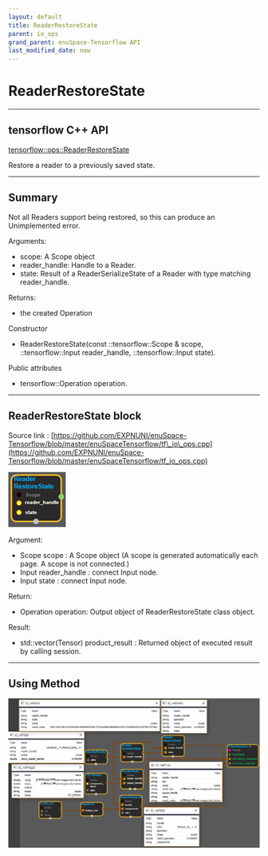 ```yaml
--- 
layout: default 
title: ReaderRestoreState 
parent: io_ops 
grand_parent: enuSpace-Tensorflow API 
last_modified_date: now 
--- 
```


# ReaderRestoreState

---

## tensorflow C++ API

[tensorflow::ops::ReaderRestoreState](https://www.tensorflow.org/api_docs/cc/class/tensorflow/ops/reader-restore-state)

Restore a reader to a previously saved state.

---

## Summary

Not all Readers support being restored, so this can produce an Unimplemented error.

Arguments:

* scope: A Scope object
* reader\_handle: Handle to a Reader.
* state: Result of a ReaderSerializeState of a Reader with type matching reader\_handle.

Returns:

* the created Operation

Constructor

* ReaderRestoreState\(const ::tensorflow::Scope & scope, ::tensorflow::Input reader\_handle, ::tensorflow::Input state\).

Public attributes

* tensorflow::Operation operation.

---

## ReaderRestoreState block

Source link : [https://github.com/EXPNUNI/enuSpace-Tensorflow/blob/master/enuSpaceTensorflow/tf\_io\_ops.cpp](https://github.com/EXPNUNI/enuSpace-Tensorflow/blob/master/enuSpaceTensorflow/tf_io_ops.cpp)

![](./assets/io_ReaderRestoreState_Symbol.png)

Argument:

* Scope scope : A Scope object \(A scope is generated automatically each page. A scope is not connected.\)
* Input reader\_handle : connect  Input node.
* Input state : connect  Input node.

Return:

* Operation operation: Output object of ReaderRestoreState class object.

Result:

* std::vector\(Tensor\) product\_result : Returned object of executed result by calling session.

---

## Using Method

![](./assets/io_ReaderRestoreState_Method.png)

